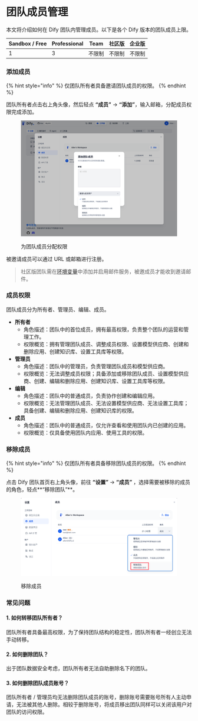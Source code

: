 # 团队成员管理

本文将介绍如何在 Dify 团队内管理成员。以下是各个 Dify 版本的团队成员上限。

| Sandbox / Free | Professional | Team | 社区版 | 企业版 |
| -------------- | ------------ | ---- | --- | --- |
| 1              | 3            | 不限制  | 不限制 | 不限制 |

### 添加成员

{% hint style="info" %}
仅团队所有者具备邀请团队成员的权限。
{% endhint %}

团队所有者点击右上角头像，然后轻点 **“成员”** → **“添加”**，输入邮箱，分配成员权限完成添加。

<figure><img src="../../.gitbook/assets/image (1) (1).png" alt=""><figcaption><p>为团队成员分配权限</p></figcaption></figure>

被邀请成员可以通过 URL 或邮箱进行注册。

> 社区版团队需在[环境变量](https://docs.dify.ai/v/zh-hans/getting-started/install-self-hosted/environments)中添加并启用邮件服务，被邀成员才能收到邀请邮件。

### 成员权限

团队成员分为所有者、管理员、编辑、成员。

* **所有者**
  * 角色描述：团队中的首位成员，拥有最高权限，负责整个团队的运营和管理工作。
  * 权限概览：拥有管理团队成员、调整成员权限、设置模型供应商、创建和删除应用、创建知识库、设置工具库等权限。
* **管理员**
  * 角色描述：团队中的管理员，负责管理团队成员和模型供应商。
  * 权限概览：无法调整成员权限；具备添加或移除团队成员、设置模型供应商、创建、编辑和删除应用、创建知识库、设置工具库等权限。
* **编辑**
  * 角色描述：团队中的普通成员，负责协作创建和编辑应用。
  * 权限概览：无法管理团队成员、无法设置模型供应商、无法设置工具库；具备创建、编辑和删除应用、创建知识库的权限。
* **成员**
  * 角色描述：团队中的普通成员，仅允许查看和使用团队内已创建的应用。
  * 权限概览：仅具备使用团队内应用、使用工具的权限。

### 移除成员

{% hint style="info" %}
仅团队所有者具备移除团队成员的权限。
{% endhint %}

点击 Dify 团队首页右上角头像，前往 **“设置”** → **“成员”** ，选择需要被移除的成员的角色，轻点\*\*“移除团队”\*\*。

<figure><img src="../../.gitbook/assets/image (1) (1) (1).png" alt=""><figcaption><p>移除成员</p></figcaption></figure>

### 常见问题

#### 1. 如何转移团队所有者？

团队所有者具备最高权限，为了保持团队结构的稳定性，团队所有者一经创立无法手动转移。

#### 2. 如何删除团队？

出于团队数据安全考虑，团队所有者无法自助删除名下的团队。

#### 3. 如何删除团队成员账号？

团队所有者 / 管理员均无法删除团队成员的账号，删除账号需要账号所有人主动申请，无法被其他人删除。相较于删除账号，将成员移出团队同样可以关闭该用户对团队的访问权限。
